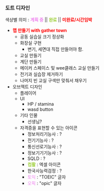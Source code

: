 ### 도트 디자인
색상별 의미 : <swan style = "color:violet">**계획 중**</swan> || <swan style = "color:yellowgreen"> **완료** </swan> || <swan style = "color:RED"> **미완료/시간임박** </swan>
- <swan style = "color:RED"> **맵 만들기 with gather town** </swan>
  - 공동 실습실 크기 정상화
  - 화장실 구현
    - 변기, 세면대 직접 만들어야 함.
  - 교실 만들기
  - 계단 만들기
  - 메이커 스페이스 및 wee클래스 교실 만들기
  - 전기과 실습장 제거하기
  - 나머지 빈 교실 구색만 맞춰서 채우기
- 오브젝트 디자인
  - 플레이어
  - UI
    - HP / stamina
    - wasd button
  - 기타 인물
    - 선생님?
  - 자격증을 표현할 수 있는 아이콘
    - 정보처리기능사 : ?
    - 전기기능사 : ?
    - 통신선로기능사 : ?
    - 정보기기기능사 : ?
    - SQLD : ?
    - <swan style = "color:yellowgreen"> **컴활** </swan> : 엑셀 아이콘
    - 한국사능력검정 : ?
    - <swan style = "color:violet">토익</swan> : "TOEIC" 글자
    - <swan style = "color:violet">오픽</swan> : "opic" 글자